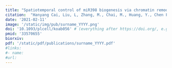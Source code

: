 ```yaml
---
title: "Spatiotemporal control of miR398 biogenesis via chromatin remodeling and kinase signaling ensures proper ovule development"
citation:  "Hanyang Cai, Liu, L, Zhang, M., Chai, M., Huang, Y., Chen F., Yan M., Su Z, Henderson, I., **Palanivelu, R.**, Chen X., and Qin Y. *Spatiotemporal control of miR398 biogenesis via chromatin remodeling and kinase signaling ensures proper ovule development* 2021."
date: '2021-02-11'
image: '/static/img/pub/surname_YYYY.png'
doi: '10.1093/plcell/koab056' # (everything after https://doi.org/, e.g. "https://doi.org/10.1111/tpj.15166" would be "10.1111/tpj.15166"
pmid: '33570655'
biorxiv:
pdf: '/static/pdf/publications/surname_YYYY.pdf'
#links:
#- name: 
#url:
---
```

